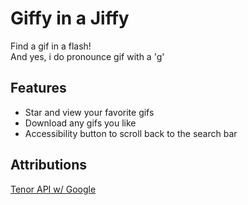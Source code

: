 # Giffy in a Jiffy 

Find a gif in a flash!   
And yes, i do pronounce gif with a 'g'

## Features

* Star and view your favorite gifs 
* Download any gifs you like
* Accessibility button to scroll back to the search bar


## Attributions
[Tenor API w/ Google](https://tenor.com/gifapi)
